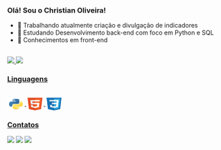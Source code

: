 ### Olá! Sou o Christian Oliveira! 

- 🔭 Trabalhando atualmente criação e divulgação de indicadores
- 🌱 Estudando Desenvolvimento back-end com foco em Python e SQL
- 📖 Conhecimentos em front-end

## 

<div>
	<a href="https://github.com/osantoschris">
	<img height="180em" src="https://github-readme-stats.vercel.app/api?username=osantoschris&show_icons=true&theme=dark&include_all_commits=true&count_private=true"/>
	<img height="180em" src="https://github-readme-stats.vercel.app/api/top-langs/?username=osantoschris&layout=compact&langs_count=7&theme=dark"/>
</div>
 
 ### Linguagens
<div style="display: inline_block"><br>
	<img align="center" alt="Chris-Python" height="30" width="40" src="https://raw.githubusercontent.com/devicons/devicon/master/icons/python/python-original.svg">
	<img align="center" alt="Chris-HTML" height="30" width="40" src="https://raw.githubusercontent.com/devicons/devicon/master/icons/html5/html5-original.svg">
 	<img align="center" alt="Chris-CSS" height="30" width="40" src="https://raw.githubusercontent.com/devicons/devicon/master/icons/css3/css3-original.svg">
</div>  

### Contatos
<div>
 	<a href = "mailto:christianoliveira8@gmail.com"><img src="https://img.shields.io/badge/-Gmail-%23333?style=for-the-badge&logo=gmail&logoColor=white" target="_blank"></a>
	<a href="https://www.linkedin.com/in/christianoliveira8" target="_blank"><img src="https://img.shields.io/badge/-LinkedIn-%230077B5?style=for-the-badge&logo=linkedin&logoColor=white" target="_blank"></a> 
	<a href="https://discord.gg/Y2HapYPSAk" target="_blank"><img src="https://img.shields.io/badge/Discord-7289DA?style=for-the-badge&logo=discord&logoColor=white" target="_blank"></a> 

</div>
